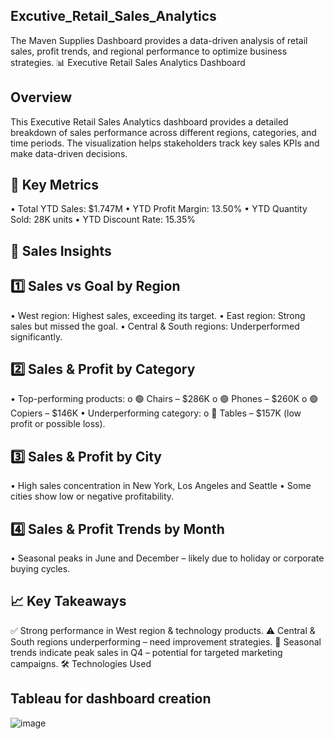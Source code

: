 ## Excutive_Retail_Sales_Analytics
The Maven Supplies Dashboard provides a data-driven analysis of retail sales, profit trends, and regional performance to optimize business strategies.
📊 Executive Retail Sales Analytics Dashboard
## Overview
This Executive Retail Sales Analytics dashboard provides a detailed breakdown of sales performance across different regions, categories, and time periods. The visualization helps stakeholders track key sales KPIs and make data-driven decisions.
## 📌 Key Metrics
•	Total YTD Sales: $1.747M
•	YTD Profit Margin: 13.50%
•	YTD Quantity Sold: 28K units
•	YTD Discount Rate: 15.35%
## 📍 Sales Insights
## 1️⃣ Sales vs Goal by Region
•	West region: Highest sales, exceeding its target.
•	East region: Strong sales but missed the goal.
•	Central & South regions: Underperformed significantly.
## 2️⃣ Sales & Profit by Category
•	Top-performing products:
o	🟢 Chairs – $286K
o	🟢 Phones – $260K
o	🟢 Copiers – $146K
•	Underperforming category:
o	🔴 Tables – $157K (low profit or possible loss).
## 3️⃣ Sales & Profit by City
•	High sales concentration in New York, Los Angeles and Seattle
•	Some cities show low or negative profitability.
## 4️⃣ Sales & Profit Trends by Month
•	Seasonal peaks in June and December – likely due to holiday or corporate buying cycles.
## 📈 Key Takeaways
✅ Strong performance in West region & technology products.
⚠️ Central & South regions underperforming – need improvement strategies.
📅 Seasonal trends indicate peak sales in Q4 – potential for targeted marketing campaigns.
🛠️ Technologies Used
## Tableau  for dashboard creation
![image](https://github.com/user-attachments/assets/6edc3d3e-3706-406a-b554-8a1f2cbeabf6)
